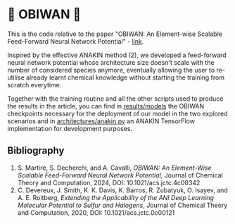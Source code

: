 # 🧪 OBIWAN 🧪

This is the code relative to the paper "OBIWAN: An Element-wise Scalable Feed-Forward Neural Network Potential" - [link](https://doi.org/10.1021/acs.jctc.4c00342).

Inspired by the effective ANAKIN method (2), we developed a feed-forward neural network potential whose architecture size doesn't scale with the number of considered species anymore, eventually allowing the user to re-utilise already learnt chemical knowledge without starting the training from scratch everytime.

Together with the training routine and all the other scripts used to produce the results in the article, you can find in [results/models](https://github.com/virtualmartire/OBIWAN/tree/master/results/models) the OBIWAN checkpoints necessary for the deployment of our model in the two explored scenarios and in [architectures/anakin.py](https://github.com/virtualmartire/OBIWAN/tree/master/architectures/anakin.py) an ANAKIN TensorFlow implementation for development purposes.

## Bibliography

1. S. Martire, S. Decherchi, and A. Cavalli, _OBIWAN: An Element-Wise Scalable Feed-Forward Neural Network Potential_, Journal of Chemical Theory and Computation, 2024, DOI: 10.1021/acs.jctc.4c00342
2. C. Devereux, J. Smith, K. K. Davis, K. Barros, R. Zubatyuk, O. Isayev, and A. E. Roitberg, _Extending the Applicability of the ANI Deep Learning Molecular Potential to Sulfur and Halogens_, Journal of Chemical Theory and Computation, 2020, DOI: 10.1021/acs.jctc.0c00121